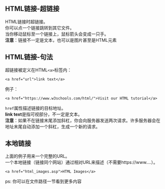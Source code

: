 ## HTML链接-超链接
HTML链接时超链接。  
你可以点一个链接跳转到其它文件。  
当你移动鼠标至一个链接上，鼠标箭头会变成一只手。  
**注意**：链接不一定是文本，也可以是图片甚至是HTML元素
## HTML链接-句法
超链接被定义在HTML`<a>`标签内：
```
<a href="url">link text</a>
```
例子：
```
<a href="https://www.w3schools.com/html/">Visit our HTML tutorial</a>
```
`href`属性描述链接的目标地址。  
**link text**是指可视部分，不一定是文本。  
**注意**：如果不在链接末尾添加斜杠，你会向服务器发送两次请求。许多服务器会在地址末尾自动添加一个斜杠，生成一个新的请求。
## 本地链接
上面的例子用来一个完整的URL。  
一个本地链接（链接同个网站）通过相对URL来描述（不需要https://www....）。
```
<a href="html_images.asp">HTML Images</a>
```
ps: 你可以在文件路径一节看到更多内容
